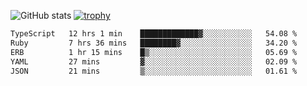 ![GitHub stats](https://github-readme-stats.vercel.app/api?username=ksk001100&show_icons=true&theme=tokyonight)
[![trophy](https://github-profile-trophy.vercel.app/?username=ksk001100&theme=onedark)](https://github.com/ryo-ma/github-profile-trophy)

<!--START_SECTION:waka-->

```txt
TypeScript   12 hrs 1 min    █████████████▓░░░░░░░░░░░   54.08 %
Ruby         7 hrs 36 mins   ████████▓░░░░░░░░░░░░░░░░   34.20 %
ERB          1 hr 15 mins    █▒░░░░░░░░░░░░░░░░░░░░░░░   05.69 %
YAML         27 mins         ▓░░░░░░░░░░░░░░░░░░░░░░░░   02.09 %
JSON         21 mins         ▒░░░░░░░░░░░░░░░░░░░░░░░░   01.61 %
```

<!--END_SECTION:waka-->
